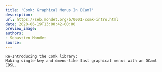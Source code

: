 ```yaml
---
title: 'Comk: Graphical Menus In OCaml'
description:
url: https://seb.mondet.org/b/0001-comk-intro.html
date: 2020-06-19T13:00:42-00:00
preview_image:
authors:
- Sebastien Mondet
source:
---
```



    Re-Introducing the Comk library:
    Making single-key and dmenu-like fast graphical menus with an OCaml EDSL.
   
